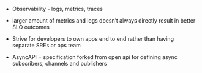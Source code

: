 - Observability - logs, metrics, traces

- larger amount of metrics and logs doesn’t always directly result in better SLO outcomes

- Strive for developers to own apps end to end rather than having separate SREs or ops team


- AsyncAPI = specification forked from open api for defining async subscribers, channels and publishers

